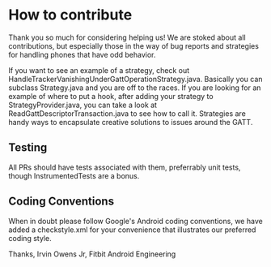 # How to contribute

Thank you so much for considering helping us! We are stoked about all contributions, but especially those in the way of bug reports and strategies for handling phones that have odd behavior.

If you want to see an example of a strategy, check out HandleTrackerVanishingUnderGattOperationStrategy.java.  Basically you can subclass Strategy.java and you are off to the races.  If you are
looking for an example of where to put a hook, after adding your strategy to StrategyProvider.java, you can take a look at
ReadGattDescriptorTransaction.java to see how to call it.  Strategies are handy ways to encapsulate creative solutions to issues around the GATT.

## Testing

All PRs should have tests associated with them, preferrably unit tests, though InstrumentedTests are a bonus.

## Coding Conventions

When in doubt please follow Google's Android coding conventions, we have added a checkstyle.xml for your convenience that illustrates our preferred coding style.

Thanks,
  Irvin Owens Jr, Fitbit Android Engineering
